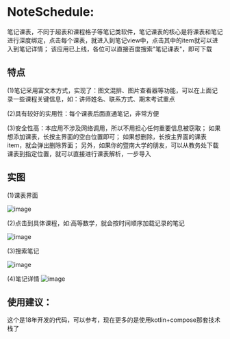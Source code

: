 # NoteSchedule: 
笔记课表，不同于超表和课程格子等笔记类软件，笔记课表的核心是将课表和笔记进行深度绑定，点击每个课表，就进入到笔记view中，点击其中的item就可以进入到笔记详情；
该应用已上线，各位可以直接百度搜索"笔记课表"，即可下载

## 特点
(1)笔记采用富文本方式，实现了：图文混排、图片查看器等功能，可以在上面记录一些课程关键信息，如：讲师姓名、联系方式、期末考试重点

(2)具有较好的实用性：每个课表后面直通笔记，非常方便  

(3)安全性高：本应用不涉及网络调用，所以不用担心任何重要信息被窃取；
如果想添加课表，长按主界面的空白位置即可；
如果想删除，长按主界面的课表item，就会弹出删除界面；
另外，如果你的暨南大学的朋友，可以从教务处下载课表到指定位置，就可以直接进行课表解析，一步导入

## 实图
(1)课表界面

![image](https://github.com/Iamctb/NoteSchedule/assets/53284012/99bb45cd-146a-41ab-a468-1dd92dc42de7)

(2)点击到具体课程，如:高等数学，就会按时间顺序加载记录的笔记  

![image](https://github.com/Iamctb/NoteSchedule/assets/53284012/b05057f7-08fd-45b1-936d-a0b54112b987) 

(3)搜索笔记

![image](https://github.com/Iamctb/NoteSchedule/assets/53284012/34c2f517-8b46-4e08-a50f-79f62585d649) 

(4)笔记详情 
![image](https://github.com/Iamctb/NoteSchedule/assets/53284012/98fcec7e-84d0-4485-a15e-cdf36a0164ff)


## 使用建议：
这个是18年开发的代码，可以参考，现在更多的是使用kotlin+compose那套技术栈了
